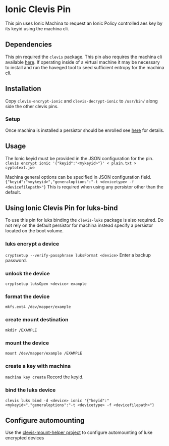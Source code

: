 # Ionic Clevis Pin

This pin uses Ionic Machina to request an Ionic Policy controlled aes key by its keyid using the
machina cli.

## Dependencies
This pin required the `clevis` package. This pin also requires the machina cli available
[here](https://dev.ionic.com/tools). If operating inside of a virtual machine it may be necessary
to install and run the haveged tool to seed sufficient entropy for the machina cli.

## Installation
Copy `clevis-encrypt-ionic` and `clevis-decrypt-ionic` to `/usr/bin/` along side the other clevis
pins.

### Setup
Once machina is installed a persistor should be enrolled see
[here](https://dev.ionic.com/tools/machina/profile_enroll) for details.

## Usage
The Ionic keyid must be provided in the JSON configuration for the pin.
`clevis encrypt ionic '{"keyid":"<mykeyid>"}' < plain.txt > cyptotext.jwe`

Machina general options can be specified in JSON configuration field.
`{"keyid":"<mykeyid>","generaloptions":"-t <devicetype> -f <devicefilepath>"}`
This is required when using any persistor other than the default.

## Using Ionic Clevis Pin for luks-bind
To use this pin for luks binding the `clevis-luks` package is also required. Do not rely on the
default persistor for machina instead specify a persistor located on the boot volume.

### luks encrypt a device
`cryptsetup --verify-passphrase luksFormat <device>`
Enter a backup password.

### unlock the device
`cryptsetup luksOpen <device> example`

### format the device
`mkfs.ext4 /dev/mapper/example`

### create mount destination
`mkdir /EXAMPLE`

### mount the device
`mount /dev/mapper/example /EXAMPLE`

### create a key with machina
`machina key create`
Record the keyid.

### bind the luks device
`clevis luks bind -d <device> ionic '{"keyid":"<mykeyid>","generaloptions":"-t <devicetype> -f <devicefilepath>"}`

## Configure automounting
Use the [clevis-mount-helper project](link_to_project_here) to configure automounting of luke encrypted devices
